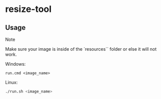 # resize-tool

## Usage

> [!NOTE]  
> Make sure your image is inside of the `resources`` folder or else it will not work.

Windows:


```batch
run.cmd <image_name>
```
Linux:

```bash
./run.sh <image_name>
```
